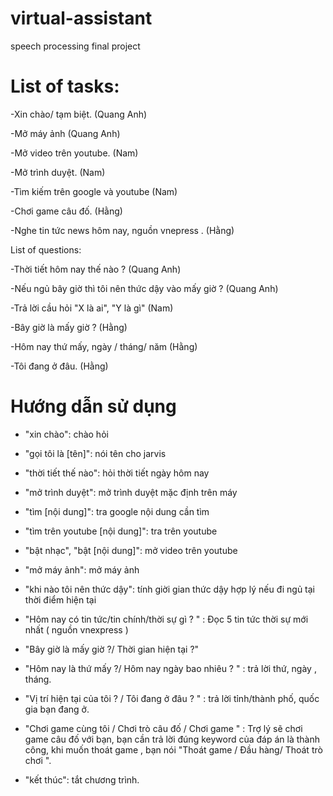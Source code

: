 # virtual-assistant
speech processing final project

# List of tasks:

-Xin chào/ tạm biệt.             			 (Quang Anh)

-Mở máy ảnh 														(Quang Anh)

-Mở video trên youtube.												(Nam)

-Mở trình duyệt.															(Nam)

-Tìm kiếm trên google và youtube 							(Nam)

-Chơi game câu đố. 														(Hằng)

-Nghe tin tức news hôm nay, nguồn vnepress .	(Hằng)

List of questions:

-Thời tiết hôm nay thế nào ? 												(Quang Anh)

-Nếu ngủ bây giờ thì tôi nên thức dậy vào mấy giờ ? (Quang Anh)

-Trả lời cầu hỏi "X là ai", "Y là gì"   										(Nam)

-Bây giờ là mấy giờ ?																			  (Hằng)

-Hôm nay thứ mấy, ngày / tháng/ năm 												(Hằng)

-Tôi đang ở đâu. 																						(Hằng)


# Hướng dẫn sử dụng

- "xin chào": chào hỏi

- "gọi tôi là [tên]": nói tên cho jarvis

- "thời tiết thế nào": hỏi thời tiết ngày hôm nay

- "mở trình duyệt": mở trình duyệt mặc định trên máy

- "tìm [nội dung]": tra google nội dung cần tìm

- "tìm trên youtube [nội dung]": tra trên youtube

- "bật nhạc", "bật [nội dung]": mở video trên youtube

- "mở máy ảnh": mở máy ảnh

- "khi nào tôi nên thức dậy": tính giời gian thức dậy hợp lý nếu đi ngủ tại thời điểm hiện tại

- "Hôm nay có tin tức/tin chính/thời sự gì ? " : Đọc 5 tin tức thời sự mới nhất ( nguồn vnexpress )

- "Bây giờ là mấy giờ ?/ Thời gian hiện tại ?"

- "Hôm nay là thứ mấy ?/ Hôm nay ngày bao nhiêu ? " : trả lời thứ, ngày , tháng.

- "Vị trí hiện tại của tôi ? / Tôi đang ở đâu ? " : trả lời tỉnh/thành phố, quốc gia bạn đang ở.

- "Chơi game cùng tôi / Chơi trò câu đố / Chơi game " : Trợ lý sẽ chơi game câu đố với bạn, bạn cần trả lời đúng keyword của đáp án là thành công, khi muốn thoát game , bạn nói "Thoát game / Đầu hàng/ Thoát trò chơi ".


- "kết thúc": tắt chương trình.

